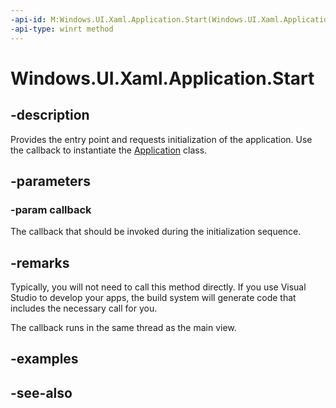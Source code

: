 ```yaml
---
-api-id: M:Windows.UI.Xaml.Application.Start(Windows.UI.Xaml.ApplicationInitializationCallback)
-api-type: winrt method
---
```


<!-- Method syntax
public void Start(Windows.UI.Xaml.ApplicationInitializationCallback callback)
-->

# Windows.UI.Xaml.Application.Start

## -description
Provides the entry point and requests initialization of the application. Use the callback to instantiate the [Application](application.md) class.

## -parameters
### -param callback
The callback that should be invoked during the initialization sequence.

## -remarks
Typically, you will not need to call this method directly. If you use Visual Studio to develop your apps, the build system will generate code that includes the necessary call for you.

The callback runs in the same thread as the main view.

## -examples

## -see-also
